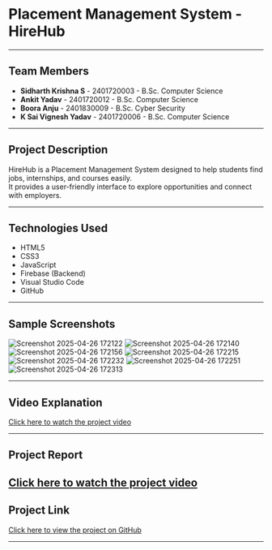 # Placement Management System - HireHub

---

## Team Members
- **Sidharth Krishna S** - 2401720003 - B.Sc. Computer Science  
- **Ankit Yadav** - 2401720012 - B.Sc. Computer Science  
- **Boora Anju** - 2401830009 - B.Sc. Cyber Security  
- **K Sai Vignesh Yadav** - 2401720006 - B.Sc. Computer Science  
---

## Project Description
HireHub is a Placement Management System designed to help students find jobs, internships, and courses easily.  
It provides a user-friendly interface to explore opportunities and connect with employers.

---

## Technologies Used
- HTML5  
- CSS3  
- JavaScript  
- Firebase (Backend)
- Visual Studio Code
- GitHub
---

## Sample Screenshots
![Screenshot 2025-04-26 172122](https://github.com/user-attachments/assets/180a5ba4-df63-4eb7-99be-00faf8221e09)
![Screenshot 2025-04-26 172140](https://github.com/user-attachments/assets/b24d473f-c95a-4ad6-8f88-8d476439e323)
![Screenshot 2025-04-26 172156](https://github.com/user-attachments/assets/0eafcb0d-1788-4973-b92b-449288095c94)
![Screenshot 2025-04-26 172215](https://github.com/user-attachments/assets/9e74f3ea-40cf-4a1e-afe6-6b3039f9db23)
![Screenshot 2025-04-26 172232](https://github.com/user-attachments/assets/7adf6b2e-616a-41cb-8c84-d72f727dfbdd)
![Screenshot 2025-04-26 172251](https://github.com/user-attachments/assets/91579942-29ff-4cf4-948a-e3a295a705ea)
![Screenshot 2025-04-26 172313](https://github.com/user-attachments/assets/d1a2407b-f222-4163-9ad1-3e26fcae95fd)

---

## Video Explanation
[Click here to watch the project video](YOUR_VIDEO_LINK)

---

## Project Report
[Click here to watch the project video](YOUR_VIDEO_LINK)
---

## Project Link
[Click here to view the project on GitHub](YOUR_PROJECT_LINK)

---
